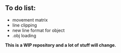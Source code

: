 To do list:
-
 - movement matrix
 - line clipping
 - new line format for object
 - .obj loading

<strong>This is a WIP repository and a lot of stuff will change.</strong>
